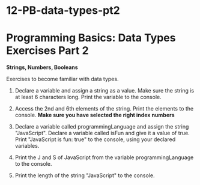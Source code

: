 # 12-PB-data-types-pt2

# Programming Basics: Data Types Exercises Part 2

**Strings, Numbers, Booleans**

Exercises to become familiar with data types. 

1. Declare a variable and assign a string as a value. Make sure the string is at least 6 characters long. Print the variable to the console.

2. Access the 2nd and 6th elements of the string. Print the elements to the console. **Make sure you have selected the right index numbers** 

3. Declare a variable called programmingLanguage and assign the string "JavaScript". Declare a variable called isFun and give it a value of true.    Print "JavaScript is fun: true" to the console, using your declared variables. 

4. Print the J and S of JavaScript from the variable programmingLanguage to the console. 

5. Print the length of the string "JavaScript" to the console.
